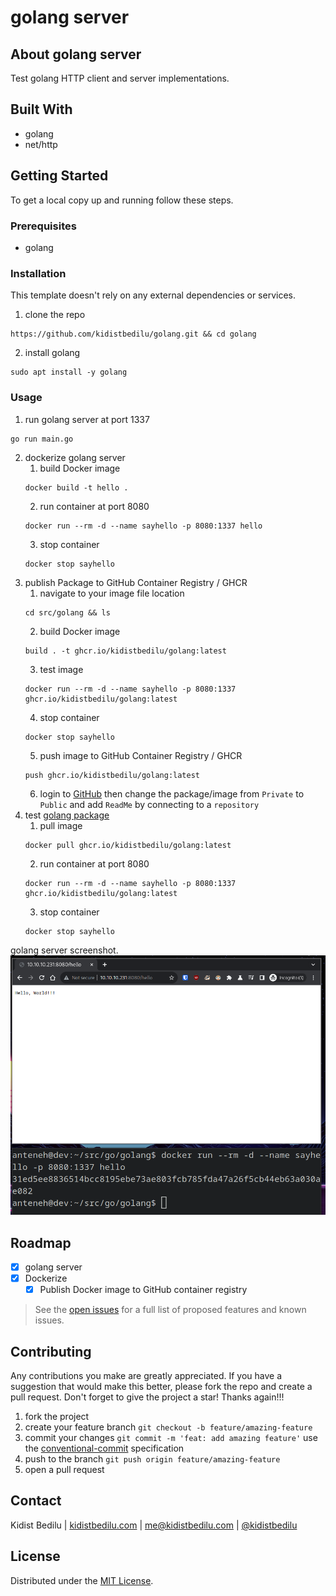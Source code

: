 # golang server

## About golang server

Test golang HTTP client and server implementations.

## Built With

+ golang
+ net/http

## Getting Started

To get a local copy up and running follow these steps.

### Prerequisites

+ golang

### Installation

This template doesn't rely on any external dependencies or services.
1. clone the repo
```shell
https://github.com/kidistbedilu/golang.git && cd golang
```
2. install golang
```shell
sudo apt install -y golang
```

### Usage

1. run golang server at port 1337
```shell
go run main.go
```
2. dockerize golang server
   1. build Docker image
   ```shell
   docker build -t hello .
   ```
   2. run container at port 8080
   ```shell
   docker run --rm -d --name sayhello -p 8080:1337 hello
   ```
   3. stop container
   ```shell
   docker stop sayhello
   ```
3. publish Package to GitHub Container Registry / GHCR  
   1. navigate to your image file location
   ```shell
   cd src/golang && ls
   ```
   2. build Docker image
   ```shell
   build . -t ghcr.io/kidistbedilu/golang:latest
   ```
   3. test image
   ```shell
   docker run --rm -d --name sayhello -p 8080:1337 ghcr.io/kidistbedilu/golang:latest
   ```
   4. stop container
   ```shell
   docker stop sayhello
   ```
   5. push image to GitHub Container Registry / GHCR
   ```shell
   push ghcr.io/kidistbedilu/golang:latest
   ```
   6. login to [GitHub](https://github.com/) then change the package/image from `Private` to `Public` and add `ReadMe` by connecting to a `repository`
4. test [golang package](https://github.com/kidistbedilu/golang/pkgs/container/golang)
   1. pull image
   ```shell
   docker pull ghcr.io/kidistbedilu/golang:latest
   ```
   2. run container at port 8080
   ```shell
   docker run --rm -d --name sayhello -p 8080:1337 ghcr.io/kidistbedilu/golang:latest
   ```
   3. stop container
   ```shell
   docker stop sayhello
   ```

golang server screenshot.
![golang-screenshot](assets/golang.png)

## Roadmap

- [x] golang server
- [x] Dockerize  
    - [x] Publish Docker image to GitHub container registry

> See the [open issues](https://github.com/kidistbedilu/golang/issues) for a full list of proposed features and known issues.

## Contributing

Any contributions you make are greatly appreciated. If you have a suggestion that would make this better, please fork the repo and create a pull request. Don't forget to give the project a star! Thanks again!!!

1. fork the project
2. create your feature branch `git checkout -b feature/amazing-feature`
3. commit your changes `git commit -m 'feat: add amazing feature'` use the [conventional-commit](https://www.conventionalcommits.org/en/v1.0.0/) specification
4. push to the branch `git push origin feature/amazing-feature`
5. open a pull request

## Contact

Kidist Bedilu | [kidistbedilu.com](kidistbedilu.com) | [me@kidistbedilu.com](me@kidistbedilu.com) | [@kidistbedilu](@kidistbedilu)

## License

Distributed under the [MIT License](https://opensource.org/license/mit/).
